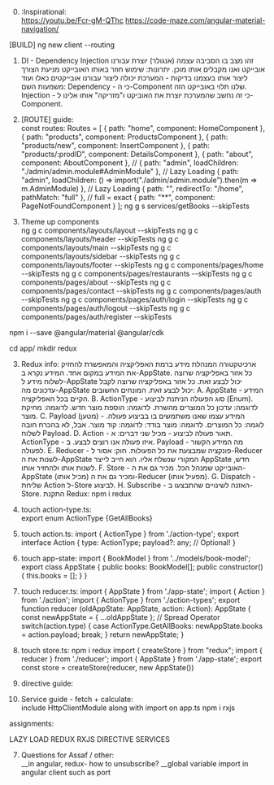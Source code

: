 0. :Inspirational:  
https://youtu.be/Fcr-gM-QThc
https://code-maze.com/angular-material-navigation/

[BUILD] ng new client --routing

01. DI - Dependency Injection
זהו מצב בו הסביבה עצמה (אנגולר) יוצרת עבורנו אובייקט
ואנו מקבלים אותו מוכן.
יתרונות:
 שימוש חוזר באותו האובייקט
 מניעת הצורך ליצור אותו בעצמנו
בדיקות - המערכת יכולה ליצור עבורנו אובייקטים כאלו ועוד
משמעות השם: 
Dependency - כי ה-Component שלנו תלוי באובייקט הזה.
Injection - כי זה נחשב שהמערכת יוצרת את האוביקט
ו"מזריקה" אותו אלינו ל-Component.

02. [ROUTE] guide:  
const routes: Routes = [
    { path: "home", component: HomeComponent },
    { path: "products", component: ProductsComponent },
    { path: "products/new", component: InsertComponent },
    { path: "products/:prodID", component: DetailsComponent },
    { path: "about", component: AboutComponent },
    // { path: "admin", loadChildren: "./admin/admin.module#AdminModule" }, // Lazy Loading
    { path: "admin", loadChildren: () => import("./admin/admin.module").then(m => m.AdminModule) }, // Lazy Loading
    { path: "", redirectTo: "/home", pathMatch: "full" }, // full = exact
    { path: "**", component: PageNotFoundComponent }
];
ng g s services/getBooks --skipTests

1. Theme up components  
ng g c components/layouts/layout --skipTests
ng g c components/layouts/header --skipTests
ng g c components/layouts/main --skipTests
ng g c components/layouts/sidebar --skipTests
ng g c components/layouts/footer --skipTests
ng g c components/pages/home --skipTests
ng g c components/pages/restaurants --skipTests
ng g c components/pages/about --skipTests
ng g c components/pages/contact --skipTests
ng g c components/pages/auth --skipTests
ng g c components/pages/auth/login --skipTests
ng g c components/pages/auth/logout --skipTests
ng g c components/pages/auth/register --skipTests


npm i --save @angular/material @angular/cdk

<link href="https://fonts.googleapis.com/icon?family=Material+Icons"
      rel="stylesheet">


cd app/ mkdir redux  

3. Redux info:
ארכיטקטורה המנהלת מידע ברמת האפליקציה והמאפשרת להחזיק את המידע במקום אחד. המידע נקרא ב-AppState.
כל אזור באפליקציה שרוצה לשלוח מידע ל-AppState יכול לבצע זאת.
כל אזור באפליקציה שרוצה לקבל עדכונים מה-AppState יכול לבצע זאת.
המונחים החשובים: 
A. AppState - המידע הקיים בכל האפליקציה.
B. ActionType - סוג הפעולה הניתנת לביצוע (Enum). לדוגמה: עדכון כל המוצרים מהשרת. לדוגמה: הוספת מוצר חדש. לדוגמה: מחיקת מוצר.
C. Payload (מטען) -
 המידע עצמו שאנו משתמשים בו בביצוע פעולה. לוגמה: כל המוצרים. לדוגמה: מוצר בודד: לדוגמה: קוד מוצר. אבל, לא בהכרח חובה לשלוח Payload.
D. Action - תאור פעולה לביצוע - מכיל שני דברים: א. ActionType - איזו פעולה אנו רוצים לבצע. ב. Payload - מה המידע הקשור לפעולה.
E. Reducer - פונקציה שמבצעת את כל הפעולות.
חוק: אסור ל-Reducer לשנות את ה-AppState המקורי שנשלח אליו. הוא חייב לייצר AppState חדש, לשנות אותו ולהחזיר אותו.
F. Store - האובייקט שמנהל הכל. מכיר גם את ה-AppState (מכיל אותו) ומכיר גם את ה-Reducer (מפעיל אותו).
G. Dispatch - שליחת Action ל-Store לביצוע.
H. Subscribe - האזנה לשינויים שהתבצעו ב-Store.
התקנת Redux:
npm i redux


4. touch action-type.ts:      
export enum ActionType {GetAllBooks}

5. touch action.ts:
import { ActionType } from './action-type';
export interface Action {
    type: ActionType;
    payload?: any; // Optional!
}

6. touch app-state:
import { BookModel } from '../models/book-model';
export class AppState {
    public books: BookModel[];
    public constructor() {
        this.books = [];
    }
}

7. touch reducer.ts:
import { AppState } from './app-state';
import { Action } from './action';
import { ActionType } from './action-types';
export function reducer
(oldAppState: AppState, action: Action): AppState {
    const newAppState = { ...oldAppState }; 
    // Spread Operator
    switch(action.type) {
        case ActionType.GetAllBooks:
            newAppState.books = action.payload;
            break;
    }
    return newAppState;
}

8. touch store.ts:
npm i redux
import { createStore } from "redux";
import { reducer } from './reducer';
import { AppState } from './app-state';
export const store = createStore(reducer, new AppState())


4. directive guide:  

5. Service guide - fetch + calculate:  
include HttpClientModule along with import on app.ts
npm i rxjs


assignments:

LAZY LOAD
REDUX
RXJS
DIRECTIVE
SERVICES


7. Questions for Assaf / other:  
__in angular, redux- how to unsubscribe?
__global variable import in angular client such as port